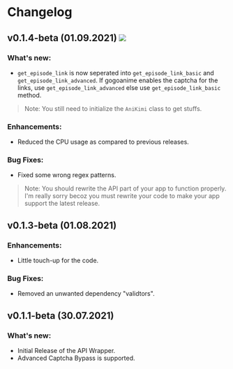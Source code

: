 # Changelog

## v0.1.4-beta (01.09.2021) <img src="https://img.shields.io/badge/-latest-brightgreen"/>

### What's new:

- `get_episode_link` is now seperated into `get_episode_link_basic` and `get_episode_link_advanced`. If gogoanime enables the captcha for the links, use `get_episode_link_advanced` else use `get_episode_link_basic` method.

> Note: You still need to initialize the `AniKimi` class to get stuffs.

### Enhancements:

- Reduced the CPU usage as compared to previous releases.

### Bug Fixes:
 - Fixed some wrong regex patterns.

 > Note: You should rewrite the API part of your app to function properly. I'm really sorry becoz you must rewrite your code to make your app support the latest release.


## v0.1.3-beta (01.08.2021)

### Enhancements:

- Little touch-up for the code.

### Bug Fixes:
- Removed an unwanted dependency "validtors".


## v0.1.1-beta (30.07.2021)

### What's new:

- Initial Release of the API Wrapper.
- Advanced Captcha Bypass is supported.